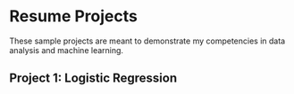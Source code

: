 # Resume Projects

These sample projects are meant to demonstrate my competencies in data analysis and machine learning.

## Project 1: Logistic Regression

